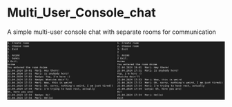 # Multi_User_Console_chat
A simple multi-user console chat with separate rooms for communication

![chat](./Chat.png)